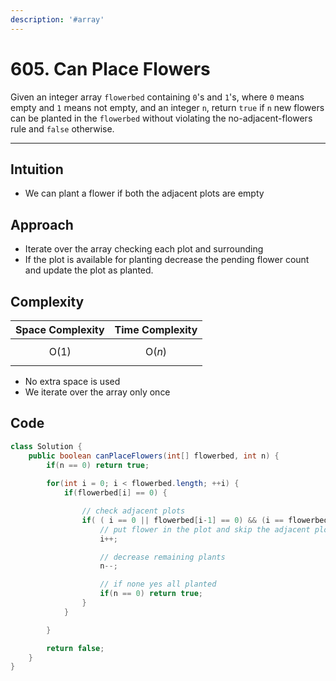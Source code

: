 ```yaml
---
description: '#array'
---
```


# 605. Can Place Flowers

Given an integer array `flowerbed` containing `0`'s and `1`'s, where `0` means empty and `1` means not empty, and an integer `n`, return `true` if `n` new flowers can be planted in the `flowerbed` without violating the no-adjacent-flowers rule and `false` otherwise.

***

## Intuition

* We can plant a flower if both the adjacent plots are empty

## Approach

* Iterate over the array checking each plot and surrounding
* If the plot is available for planting decrease the pending flower count and update the plot as planted.

## Complexity

| Space Complexity | Time Complexity |
| ---------------- | --------------- |
| $$\text{O}(1)$$  | $$\text{O}(n)$$ |

* No extra space is used
* We iterate over the array only once

## Code

```java
class Solution {
    public boolean canPlaceFlowers(int[] flowerbed, int n) {
        if(n == 0) return true;
        
        for(int i = 0; i < flowerbed.length; ++i) {
            if(flowerbed[i] == 0) {

                // check adjacent plots
                if( ( i == 0 || flowerbed[i-1] == 0) && (i == flowerbed.length-1 || flowerbed[i+1] == 0)) {
                    // put flower in the plot and skip the adjacent plot
                    i++;

                    // decrease remaining plants
                    n--;

                    // if none yes all planted
                    if(n == 0) return true;
                }
            }

        }

        return false;
    }
}
```
